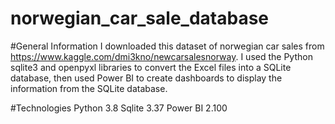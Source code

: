 # norwegian_car_sale_database

#General Information
I downloaded this dataset of norwegian car sales from https://www.kaggle.com/dmi3kno/newcarsalesnorway. I used the Python sqlite3 and openpyxl libraries to convert the Excel files into a SQLite database, then used Power BI to create dashboards to display the information from the SQLite database. 

#Technologies
Python 3.8
Sqlite 3.37
Power BI 2.100
